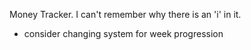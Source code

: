 Money Tracker. I can't remember why there is an 'i' in it.


- consider changing system for week progression
